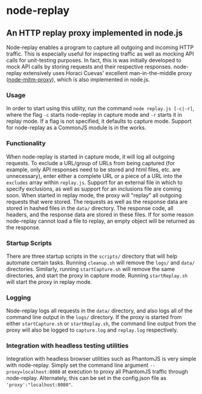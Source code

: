 node-replay
===========

## An HTTP replay proxy implemented in node.js

Node-replay enables a program to capture all outgoing and incoming HTTP traffic. This is especially useful for inspecting traffic as well as mocking API calls for unit-testing purposes. In fact, this is was initially developed to mock API calls by storing requests and their respective responses. node-replay extensively uses Horaci Cuevas' excellent man-in-the-middle proxy ([node-mitm-proxy](https://github.com/horaci/node-mitm-proxy)), which is also implemented in node.js. 

### Usage

In order to start using this utility, run the command `node replay.js [-c|-r]`, where the flag `-c` starts node-replay in capture mode and `-r` starts it in replay mode. If a flag is not specified, it defaults to capture mode. Support for node-replay as a CommonJS module is in the works.

### Functionality

When node-replay is started in capture mode, it will log all outgoing requests. To exclude a URL/group of URLs from being captured (for example, only API responses need to be stored and html files, etc. are unnecessary), enter either a complete URL or a piece of a URL into the `excludes` array within `replay.js`. Support for an external file in which to specify exclusions, as well as support for an inclusions file are coming soon.
When started in replay mode, the proxy will "replay" all outgoing requests that were stored. The requests as well as the response data are stored in hashed files in the `data/` directory. The response code, all headers, and the response data are stored in these files. If for some reason node-replay cannot load a file to replay, an empty object will be returned as the response.

### Startup Scripts

There are three startup scripts in the `scripts/` directory that will help automate certain tasks. Running `cleanup.sh` will remove the `logs/` and `data/` directories. Similarly, running `startCapture.sh` will remove the same directories, and start the proxy in capture mode. Running `startReplay.sh` will start the proxy in replay mode.

### Logging

Node-replay logs all requests in the `data/` directory, and also logs all of the command line output in the `logs/` directory. If the proxy is started from either `startCapture.sh` or `startReplay.sh`, the command line output from the proxy will also be logged to `capture.log` and `replay.log` respectively. 

### Integration with headless testing utilities

Integration with headless browser utilities such as PhantomJS is very simple with node-replay. Simply set the command line argument `--proxy=localhost:8080` at execution to proxy all PhantomJS traffic through node-replay. Alternately, this can be set in the config.json file as `'proxy':"localhost:8080"`.

